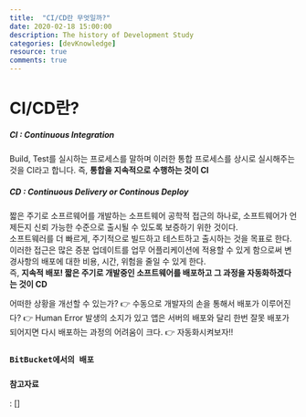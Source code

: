 ```yaml
---
title:  "CI/CD란 무엇일까?"
date: 2020-02-18 15:00:00
description: The history of Development Study
categories: [devKnowledge]
resource: true
comments: true
---
```

# CI/CD란?
##### CI : Continuous Integration
Build, Test를 실시하는 프로세스를 말하며 이러한 통합 프로세스를 상시로 실시해주는 것을 CI라고 합니다.
즉, **통합을 지속적으로 수행하는 것이 CI**  <br>

##### CD : Continuous Delivery or Continous Deploy
짧은 주기로 소프르웨어를 개발하는 소프트웨어 공학적 접근의 하나로, 소프트웨어가 언제든지 신뢰 가능한 수준으로 출시될 수 있도록 보증하기 위한 것이다. <br>
소프트웨러를 더 빠르게, 주기적으로 빌드하고 테스트하고 출시하는 것을 목표로 한다. 이러한 접근은 많은 증분 업데이트를 업무 어플리케이션에 적용할 수 있게 함으로써 변경사항의 배포에 대한 비용, 시간, 위험을 줄일 수 있게 한다. <br>
즉, **지속적 배포! 짧은 주기로 개발중인 소프트웨어를 배포하고 그 과정을 자동화하겠다는 것이 CD**  <br>

어떠한 상황을 개선할 수 있는가? 
👉 수동으로 개발자의 손을 통해서 배포가 이루어진다?
👉 Human Error 발생의 소지가 있고 앱은 서버의 배포와 달리 한번 잘못 배포가 되어지면 다시 배포하는 과정의 어려움이 크다.
👉 자동화시켜보자!!


### `BitBucket에서의 배포`







### `참고자료`
 : []  <br>

